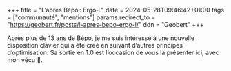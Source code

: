 +++
title = "L’après Bépo : Ergo‑L"
date = 2024-05-28T09:46:42+01:00
tags = ["communauté", "mentions"]
params.redirect_to = "https://geobert.fr/posts/l-apres-bepo-ergo-l/"
ddn = "Geobert"
+++

Après plus de 13 ans de Bépo, je me suis intéressé à une nouvelle disposition
clavier qui a été créé en suivant d’autres principes d’optimisation. Sa sortie
en 1.0 est l’occasion de vous la présenter ici, avec mon vécu 🙂.

<!--more-->
